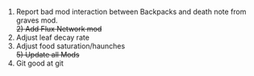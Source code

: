 1) Report bad mod interaction between Backpacks and death note from graves mod.  
~~2) Add Flux Network mod~~  
3) Adjust leaf decay rate  
4) Adjust food saturation/haunches  
~~5) Update all Mods~~  
6) Git good at git  
